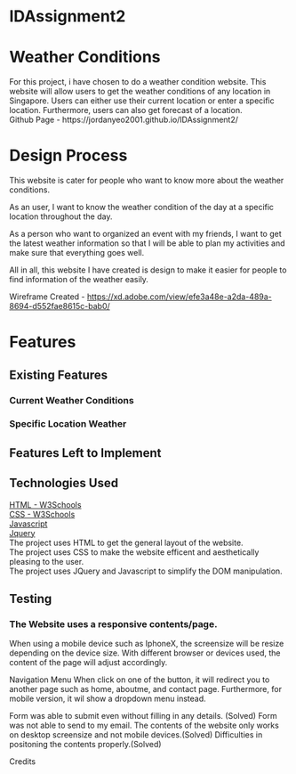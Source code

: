 # IDAssignment2

<h1>Weather Conditions</h1>
For this project, i have chosen to do a weather condition website. This website will allow users to get the weather conditions of any location in Singapore. Users can either use their current location or enter a specific location. Furthermore, users can also get forecast of a location.
<br>
Github Page - https://jordanyeo2001.github.io/IDAssignment2/
<br>
<h1>Design Process</h1> 
This website is cater for people who want to know more about the weather conditions.

As an user, I want to know the weather condition of the day at a specific location throughout the day.

As a person who want to organized an event with my friends, I want to get the latest weather information so that I will be able to plan my activities and make sure that everything goes well.

All in all, this website I have created is design to make it easier for people to find information of the weather easily.

Wireframe Created - https://xd.adobe.com/view/efe3a48e-a2da-489a-8694-d552fae8615c-bab0/


<h1>Features</h1>
<h2>Existing Features</h2>

<h3>Current Weather Conditions</h3>

<h3>Specific Location Weather</h3>

<h2>Features Left to Implement</h2>


<h2>Technologies Used</h2>
<a href="https://www.w3schools.com/html/">HTML - W3Schools</a>
<br>
<a href="https://www.w3schools.com/css/">CSS - W3Schools</a>
<br>
<a href="https://www.javascript.com/">Javascript</a>
<br>
<a href="https://jquery.com/">Jquery</a>
<br>
The project uses HTML to get the general layout of the website.
<br>
The project uses CSS to make the website efficent and aesthetically pleasing to the user.
<br>
The project uses JQuery and Javascript to simplify the DOM manipulation.



<h2>Testing</h2>


<h3>The Website uses a responsive contents/page.</h3>
When using a mobile device such as IphoneX, the screensize will be resize depending on the device size.
With different browser or devices used, the content of the page will adjust accordingly.


Navigation Menu
When click on one of the button, it will redirect you to another page such as home, aboutme, and contact page.
Furthermore, for mobile version, it wil show a dropdown menu instead.

Form was able to submit even without filling in any details. (Solved)
Form was not able to send to my email.
The contents of the website only works on desktop screensize and not mobile devices.(Solved)
Difficulties in positoning the contents properly.(Solved)



Credits




